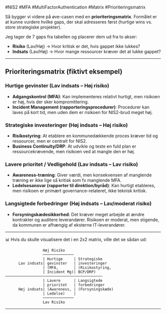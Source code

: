 #NIS2 #MFA #MultiFactorAuthentication #Matrix #Prioriteringsmatrix

Så bygger vi videre på øve-casen med en **prioriteringsmatrix**.
Formålet er at kunne vurdere hvilke gaps, der skal adresseres først (hurtige wins vs. store strategiske projekter).

Jeg tager de 7 gaps fra tabellen og placerer dem ud fra to akser:

* **Risiko** (Lav/Høj) → Hvor kritisk er det, hvis gappet ikke lukkes?
* **Indsats** (Lav/Høj) → Hvor mange ressourcer kræver det at lukke gappet?

---

## Prioriteringsmatrix (fiktivt eksempel)

### Hurtige gevinster (Lav indsats – Høj risiko)

* **Adgangskontrol (MFA)**: Kan implementeres relativt hurtigt, men risikoen er høj, hvis der sker kompromittering.
* **Incident Management (rapporteringsprocedurer)**: Procedurer kan laves på kort tid, men uden dem er risikoen for NIS2-brud meget høj.

### Strategiske investeringer (Høj indsats – Høj risiko)

* **Risikostyring**: At etablere en kommunedækkende proces kræver tid og ressourcer, men er centralt for NIS2.
* **Business Continuity/DRP**: At udvikle og teste en fuld plan er ressourcekrævende, men risikoen ved at mangle den er høj.

### Lavere prioritet / Vedligehold (Lav indsats – Lav risiko)

* **Awareness-træning**: Giver værdi, men konsekvensen af manglende træning er ikke lige så kritisk som fx manglende MFA.
* **Ledelsesansvar (rapporter til direktion/byråd)**: Kan hurtigt etableres, men risikoen er primært governance-relateret, ikke teknisk kritisk.

### Langsigtede forbedringer (Høj indsats – Lav/moderat risiko)

* **Forsyningskædesikkerhed**: Det kræver meget arbejde at ændre kontrakter og auditere leverandører. Risikoen er moderat, men stigende, da kommunen er afhængig af eksterne IT-leverandører.

---

📊 Hvis du skulle visualisere det i en 2x2 matrix, ville det se sådan ud:

```
                 Høj Risiko
                 ──────────────
                 | Hurtige     | Strategiske
      Lav indsats| gevinster   | investeringer
                 | (MFA,       | (Risikostyring,
                 | Incident Mg)| BCP/DRP)
────────────────────────────────────────────
                 | Lavere      | Langsigtede
                 | prioritet   | forbedringer
      Høj indsats| (Awareness, | (Forsyningskæde)
                 | Ledelse)    |
                 ──────────────
                 Lav Risiko
```

---

